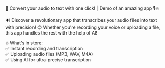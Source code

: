 🚀 Convert your audio to text with one click! | Demo of an amazing app 🎙️🔥
  
🔊 Discover a revolutionary app that transcribes your audio files into text with precision! 😍 Whether you're recording your voice or uploading a file, this app handles the rest with the help of AI!

🔥 What's in store:  
✅ Instant recording and transcription  
✅ Uploading audio files (MP3, WAV, M4A)  
✅ Using AI for ultra-precise transcription  
